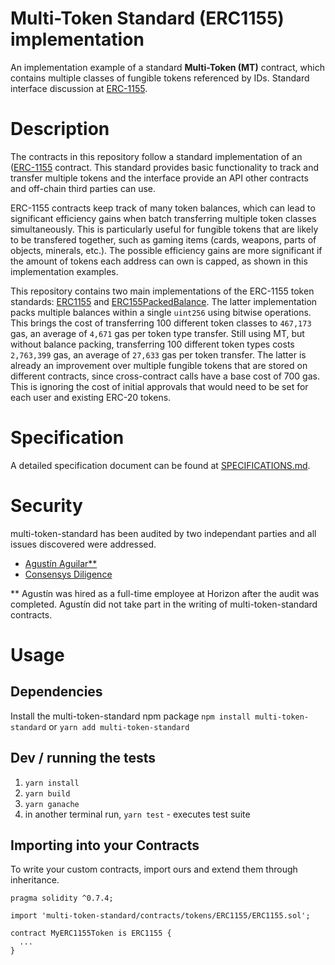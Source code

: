 # Multi-Token Standard (ERC1155) implementation

An implementation example of a standard **Multi-Token (MT)** contract, which contains multiple classes of fungible tokens referenced by IDs. Standard interface discussion at [ERC-1155](https://github.com/ethereum/EIPs/issues/1155). 

# Description

The contracts in this repository follow a standard implementation of an ([ERC-1155](https://github.com/ethereum/EIPs/issues/1155) contract. This standard provides basic functionality to track and transfer multiple tokens and the interface provide an API other contracts and off-chain third parties can use.

ERC-1155 contracts keep track of many token balances, which can lead to significant efficiency gains when batch transferring multiple token classes simultaneously. This is particularly useful for fungible tokens that are likely to be transfered together, such as gaming items (cards, weapons, parts of objects, minerals, etc.). The possible efficiency gains are more significant if the amount of tokens each address can own is capped, as shown in this implementation examples.

This repository contains two main implementations of the ERC-1155 token standards: [ERC1155](<https://github.com/0xsequence/multi-token-standard/tree/master/contracts/tokens/ERC1155>) and [ERC155PackedBalance](<https://github.com/0xsequence/multi-token-standard/tree/master/contracts/tokens/ERC1155PackedBalance>). The latter implementation packs multiple balances within a single `uint256` using bitwise operations. This brings the cost of transferring 100 different token classes to `467,173` gas, an average of `4,671` gas per token type transfer. Still using MT, but without balance packing, transferring 100 different token types costs `2,763,399` gas, an average of `27,633` gas per token transfer. The latter is already an improvement over multiple fungible tokens that are stored on different contracts, since cross-contract calls have a base cost of 700 gas. This is ignoring the cost of initial approvals that would need to be set for each user and existing ERC-20 tokens.

# Specification

A detailed specification document can be found at [SPECIFICATIONS.md](<https://github.com/0xsequence/multi-token-standard/blob/master/SPECIFICATIONS.md>).

# Security
multi-token-standard has been audited by two independant parties and all issues discovered were addressed. 
- [Agustín Aguilar**](https://github.com/0xsequence/multi-token-standard/blob/master/audits/Security_Audit_Horizon_Games_23-12-19_2.pdf)
- [Consensys Diligence](https://github.com/0xsequence/multi-token-standard/blob/master/audits/horizon-games-audit-2020-02.pdf) 

** Agustín was hired as a full-time employee at Horizon after the audit was completed. Agustín did not take part in the writing of multi-token-standard contracts.

# Usage

## Dependencies
Install the multi-token-standard npm package `npm install multi-token-standard` or `yarn add multi-token-standard` 

## Dev / running the tests
1. `yarn install`
2. `yarn build`
3. `yarn ganache`
4. in another terminal run, `yarn test` - executes test suite

## Importing into your Contracts
To write your custom contracts, import ours and extend them through inheritance.

```solidity
pragma solidity ^0.7.4;

import 'multi-token-standard/contracts/tokens/ERC1155/ERC1155.sol';

contract MyERC1155Token is ERC1155 {
  ...
}
```

